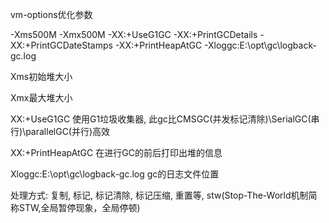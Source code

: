 vm-options优化参数

-Xms500M -Xmx500M -XX:+UseG1GC -XX:+PrintGCDetails -XX:+PrintGCDateStamps -XX:+PrintHeapAtGC -Xloggc:E:\opt\gc\logback-gc.log

Xms初始堆大小

Xmx最大堆大小

XX:+UseG1GC 使用G1垃圾收集器, 此gc比CMSGC(并发标记清除)\SerialGC(串行)\parallelGC(并行)高效

XX:+PrintHeapAtGC 在进行GC的前后打印出堆的信息

Xloggc:E:\opt\gc\logback-gc.log gc的日志文件位置

处理方式: 复制, 标记, 标记清除, 标记压缩, 重置等, stw(Stop-The-World机制简称STW,全局暂停现象，全局停顿)
